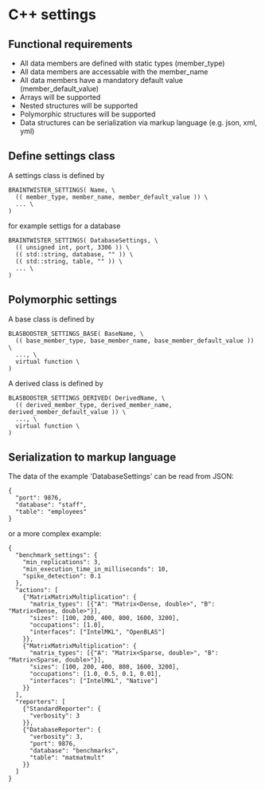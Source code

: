 C++ settings
============

Functional requirements
-----------------------

- All data members are defined with static types (member_type)
- All data members are accessable with the member_name
- All data members have a mandatory default value (member_default_value)
- Arrays will be supported
- Nested structures will be supported
- Polymorphic structures will be supported
- Data structures can be serialization via markup language (e.g. json, xml, yml)

Define settings class
---------------------

A settings class is defined by

    BRAINTWISTER_SETTINGS( Name, \
      (( member_type, member_name, member_default_value )) \
      ... \
    )

for example settigs for a database

    BRAINTWISTER_SETTINGS( DatabaseSettings, \
      (( unsigned int, port, 3306 )) \
      (( std::string, database, "" )) \
      (( std::string, table, "" )) \
      ... \
    )

Polymorphic settings
--------------------

A base class is defined by

    BLASBOOSTER_SETTINGS_BASE( BaseName, \
	  (( base_member_type, base_member_name, base_member_default_value )) \
	  ..., \
	  virtual function \
    )

A derived class is defined by

    BLASBOOSTER_SETTINGS_DERIVED( DerivedName, \
	  (( derived_member_type, derived_member_name, derived_member_default_value )) \
	  ..., \
	  virtual function \
    )

Serialization to markup language
--------------------------------

The data of the example 'DatabaseSettings' can be read from JSON:

    {
      "port": 9876,
      "database": "staff",
      "table": "employees"
    }

or a more complex example:

    {
      "benchmark_settings": {
        "min_replications": 3,
        "min_execution_time_in_milliseconds": 10,
        "spike_detection": 0.1
      },
      "actions": [
        {"MatrixMatrixMultiplication": {
          "matrix_types": [{"A": "Matrix<Dense, double>", "B": "Matrix<Dense, double>"}],
          "sizes": [100, 200, 400, 800, 1600, 3200],
          "occupations": [1.0],
          "interfaces": ["IntelMKL", "OpenBLAS"]
        }},
        {"MatrixMatrixMultiplication": {
          "matrix_types": [{"A": "Matrix<Sparse, double>", "B": "Matrix<Sparse, double>"}],
          "sizes": [100, 200, 400, 800, 1600, 3200],
          "occupations": [1.0, 0.5, 0.1, 0.01],
          "interfaces": ["IntelMKL", "Native"]
        }}
      ],
      "reporters": [
        {"StandardReporter": {
          "verbosity": 3
        }},
        {"DatabaseReporter": {
          "verbosity": 3,
          "port": 9876,
          "database": "benchmarks",
          "table": "matmatmult"
        }}
      ]
    }
